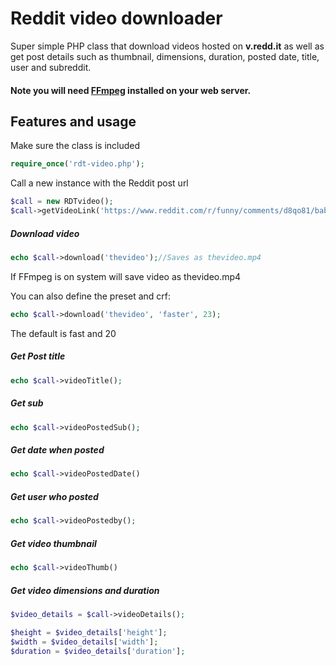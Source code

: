 # Reddit video downloader
Super simple PHP class that download videos hosted on **v.redd.it** as well as get post details such as thumbnail, dimensions, duration, posted date, title, user and subreddit.

#### Note you will need [FFmpeg](https://www.ffmpeg.org/) installed on your web server.

## Features and usage

Make sure the class is included
```php
require_once('rdt-video.php');
```
Call a new instance with the Reddit post url
```php
$call = new RDTvideo();
$call->getVideoLink('https://www.reddit.com/r/funny/comments/d8qo81/baby_crocodiles_sound_like_theyre_shooting_laser/');
```

##### Download video
```php
echo $call->download('thevideo');//Saves as thevideo.mp4
```
If FFmpeg is on system will save video as thevideo.mp4

You can also define the preset and crf:

```php
echo $call->download('thevideo', 'faster', 23);
```

The default is fast and 20



##### Get Post title 
```php
echo $call->videoTitle();
```

##### Get sub
```php
echo $call->videoPostedSub();
```

##### Get date when posted
```php
echo $call->videoPostedDate()
```

##### Get user who posted
```php
echo $call->videoPostedby();
```

#####  Get video thumbnail
```php
echo $call->videoThumb()
```

##### Get video dimensions and duration
```php
$video_details = $call->videoDetails();

$height = $video_details['height'];
$width = $video_details['width'];
$duration = $video_details['duration'];
```

